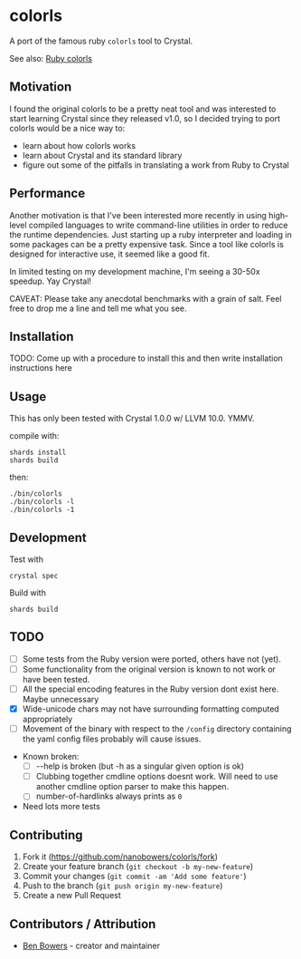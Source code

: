 # colorls

A port of the famous ruby `colorls` tool to Crystal.

See also: [Ruby colorls](https://github.com/athityakumar/colorls)

## Motivation

I found the original colorls to be a pretty neat tool and was interested to start learning Crystal since they released v1.0, so I decided trying to port colorls would be a nice way to:
+ learn about how colorls works
+ learn about Crystal and its standard library
+ figure out some of the pitfalls in translating a work from Ruby to Crystal

## Performance

Another motivation is that I've been interested more recently in using high-level compiled languages to write command-line utilities in order to reduce the runtime dependencies.  Just starting up a ruby interpreter and loading in some packages can be a pretty expensive task.  Since a tool like colorls is designed for interactive use, it seemed like a good fit.

In limited testing on my development machine, I'm seeing a 30-50x speedup.  Yay Crystal!

CAVEAT: Please take any anecdotal benchmarks with a grain of salt.  Feel free to drop me a line and tell me what you see.

## Installation

TODO: Come up with a procedure to install this and then write installation instructions here

## Usage

This has only been tested with Crystal 1.0.0 w/ LLVM 10.0.  YMMV.

compile with:
```
shards install
shards build
```

then:
```
./bin/colorls
./bin/colorls -l
./bin/colorls -1
```

## Development

Test with
```
crystal spec
```

Build with
```
shards build
```

## TODO
- [ ] Some tests from the Ruby version were ported, others have not (yet).
- [ ] Some functionality from the original version is known to not work or have been tested.
- [ ] All the special encoding features in the Ruby version dont exist here.  Maybe unnecessary
- [x] Wide-unicode chars may not have surrounding formatting computed appropriately
- [ ] Movement of the binary with respect to the `/config` directory containing the yaml config files probably will cause issues.
- Known broken:
   - [ ] --help is broken (but -h as a singular given option is ok)
   - [ ] Clubbing together cmdline options doesnt work.  Will need to use another cmdline option parser to make this happen.
   - [ ] number-of-hardlinks always prints as `0`
- Need lots more tests

## Contributing

1. Fork it (<https://github.com/nanobowers/colorls/fork>)
2. Create your feature branch (`git checkout -b my-new-feature`)
3. Commit your changes (`git commit -am 'Add some feature'`)
4. Push to the branch (`git push origin my-new-feature`)
5. Create a new Pull Request

## Contributors / Attribution
- [Ben Bowers](https://github.com/nanobowers) - creator and maintainer

